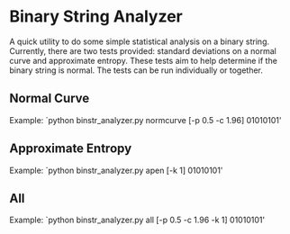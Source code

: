 # Binary String Analyzer

A quick utility to do some simple statistical analysis on a binary string. Currently, there are two tests provided: standard deviations on a normal curve and approximate entropy. These tests aim to help determine if the binary string is normal. The tests can be run individually or together.

## Normal Curve
Example:
`python binstr_analyzer.py normcurve [-p 0.5 -c 1.96] 01010101'

## Approximate Entropy
Example:
`python binstr_analyzer.py apen [-k 1] 01010101'

## All
Example:
`python binstr_analyzer.py all [-p 0.5 -c 1.96 -k 1] 01010101'